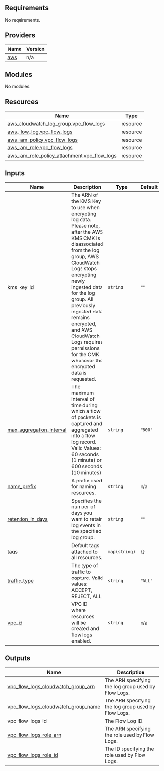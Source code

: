 ## Requirements

No requirements.

## Providers

| Name | Version |
|------|---------|
| <a name="provider_aws"></a> [aws](#provider\_aws) | n/a |

## Modules

No modules.

## Resources

| Name | Type |
|------|------|
| [aws_cloudwatch_log_group.vpc_flow_logs](https://registry.terraform.io/providers/hashicorp/aws/latest/docs/resources/cloudwatch_log_group) | resource |
| [aws_flow_log.vpc_flow_logs](https://registry.terraform.io/providers/hashicorp/aws/latest/docs/resources/flow_log) | resource |
| [aws_iam_policy.vpc_flow_logs](https://registry.terraform.io/providers/hashicorp/aws/latest/docs/resources/iam_policy) | resource |
| [aws_iam_role.vpc_flow_logs](https://registry.terraform.io/providers/hashicorp/aws/latest/docs/resources/iam_role) | resource |
| [aws_iam_role_policy_attachment.vpc_flow_logs](https://registry.terraform.io/providers/hashicorp/aws/latest/docs/resources/iam_role_policy_attachment) | resource |

## Inputs

| Name | Description | Type | Default | Required |
|------|-------------|------|---------|:--------:|
| <a name="input_kms_key_id"></a> [kms\_key\_id](#input\_kms\_key\_id) | The ARN of the KMS Key to use when encrypting log data. Please note, after the AWS KMS CMK is disassociated from the log group, AWS CloudWatch Logs stops encrypting newly ingested data for the log group. All previously ingested data remains encrypted, and AWS CloudWatch Logs requires permissions for the CMK whenever the encrypted data is requested. | `string` | `""` | no |
| <a name="input_max_aggregation_interval"></a> [max\_aggregation\_interval](#input\_max\_aggregation\_interval) | The maximum interval of time during which a flow of packets is captured and aggregated into a flow log record. Valid Values: 60 seconds (1 minute) or 600 seconds (10 minutes) | `string` | `"600"` | no |
| <a name="input_name_prefix"></a> [name\_prefix](#input\_name\_prefix) | A prefix used for naming resources. | `string` | n/a | yes |
| <a name="input_retention_in_days"></a> [retention\_in\_days](#input\_retention\_in\_days) | Specifies the number of days you want to retain log events in the specified log group. | `string` | `""` | no |
| <a name="input_tags"></a> [tags](#input\_tags) | Default tags attached to all resources. | `map(string)` | `{}` | no |
| <a name="input_traffic_type"></a> [traffic\_type](#input\_traffic\_type) | The type of traffic to capture. Valid values: ACCEPT, REJECT, ALL. | `string` | `"ALL"` | no |
| <a name="input_vpc_id"></a> [vpc\_id](#input\_vpc\_id) | VPC ID where resources will be created and flow logs enabled. | `string` | n/a | yes |

## Outputs

| Name | Description |
|------|-------------|
| <a name="output_vpc_flow_logs_cloudwatch_group_arn"></a> [vpc\_flow\_logs\_cloudwatch\_group\_arn](#output\_vpc\_flow\_logs\_cloudwatch\_group\_arn) | The ARN specifying the log group used by Flow Logs. |
| <a name="output_vpc_flow_logs_cloudwatch_group_name"></a> [vpc\_flow\_logs\_cloudwatch\_group\_name](#output\_vpc\_flow\_logs\_cloudwatch\_group\_name) | The ARN specifying the log group used by Flow Logs. |
| <a name="output_vpc_flow_logs_id"></a> [vpc\_flow\_logs\_id](#output\_vpc\_flow\_logs\_id) | The Flow Log ID. |
| <a name="output_vpc_flow_logs_role_arn"></a> [vpc\_flow\_logs\_role\_arn](#output\_vpc\_flow\_logs\_role\_arn) | The ARN specifying the role used by Flow Logs. |
| <a name="output_vpc_flow_logs_role_id"></a> [vpc\_flow\_logs\_role\_id](#output\_vpc\_flow\_logs\_role\_id) | The ID specifying the role used by Flow Logs. |
